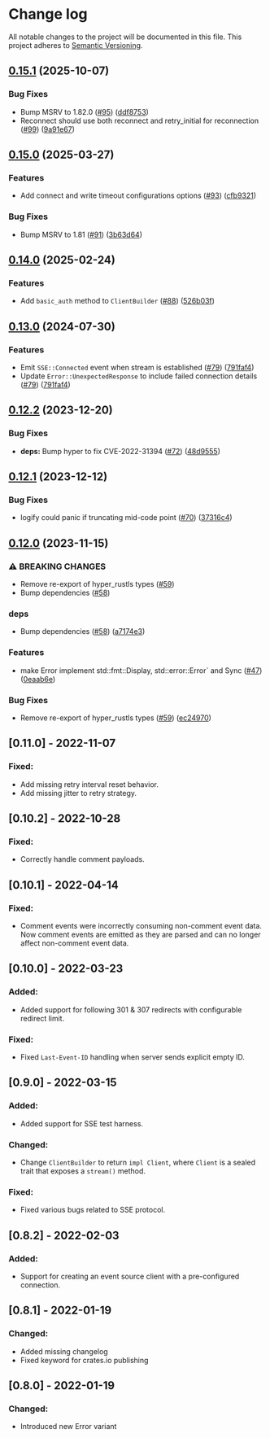 # Change log

All notable changes to the project will be documented in this file. This project adheres to [Semantic Versioning](http://semver.org).

## [0.15.1](https://github.com/launchdarkly/rust-eventsource-client/compare/0.15.0...0.15.1) (2025-10-07)


### Bug Fixes

* Bump MSRV to 1.82.0 ([#95](https://github.com/launchdarkly/rust-eventsource-client/issues/95)) ([ddf8753](https://github.com/launchdarkly/rust-eventsource-client/commit/ddf8753b8bebcb2e8c4f55b8ba081adbb214825c))
* Reconnect should use both reconnect and retry_initial for reconnection ([#99](https://github.com/launchdarkly/rust-eventsource-client/issues/99)) ([9a91e67](https://github.com/launchdarkly/rust-eventsource-client/commit/9a91e67c62baaac0660b114df6429b79f9308b0c))

## [0.15.0](https://github.com/launchdarkly/rust-eventsource-client/compare/0.14.0...0.15.0) (2025-03-27)


### Features

* Add connect and write timeout configurations options ([#93](https://github.com/launchdarkly/rust-eventsource-client/issues/93)) ([cfb9321](https://github.com/launchdarkly/rust-eventsource-client/commit/cfb9321633f71f95116a61fe4d7a14c0aca4f982))


### Bug Fixes

* Bump MSRV to 1.81 ([#91](https://github.com/launchdarkly/rust-eventsource-client/issues/91)) ([3b63d64](https://github.com/launchdarkly/rust-eventsource-client/commit/3b63d644b1d9475ed7ec69bb3f386badb77abc63))

## [0.14.0](https://github.com/launchdarkly/rust-eventsource-client/compare/0.13.0...0.14.0) (2025-02-24)


### Features

* Add `basic_auth` method to `ClientBuilder` ([#88](https://github.com/launchdarkly/rust-eventsource-client/issues/88)) ([526b03f](https://github.com/launchdarkly/rust-eventsource-client/commit/526b03ffeb5b0ce7f42c531b1b579e2f9a4e9662))

## [0.13.0](https://github.com/launchdarkly/rust-eventsource-client/compare/0.12.2...0.13.0) (2024-07-30)


### Features

* Emit `SSE::Connected` event when stream is established ([#79](https://github.com/launchdarkly/rust-eventsource-client/issues/79)) ([791faf4](https://github.com/launchdarkly/rust-eventsource-client/commit/791faf4f2cda2165cf9df50a181344979d43429c))
* Update `Error::UnexpectedResponse` to include failed connection details ([#79](https://github.com/launchdarkly/rust-eventsource-client/issues/79)) ([791faf4](https://github.com/launchdarkly/rust-eventsource-client/commit/791faf4f2cda2165cf9df50a181344979d43429c))

## [0.12.2](https://github.com/launchdarkly/rust-eventsource-client/compare/0.12.1...0.12.2) (2023-12-20)


### Bug Fixes

* **deps:** Bump hyper to fix CVE-2022-31394 ([#72](https://github.com/launchdarkly/rust-eventsource-client/issues/72)) ([48d9555](https://github.com/launchdarkly/rust-eventsource-client/commit/48d955541dc29695a81b2535dafd7dec2fdb59d8))

## [0.12.1](https://github.com/launchdarkly/rust-eventsource-client/compare/0.12.0...0.12.1) (2023-12-12)


### Bug Fixes

* logify could panic if truncating mid-code point ([#70](https://github.com/launchdarkly/rust-eventsource-client/issues/70)) ([37316c4](https://github.com/launchdarkly/rust-eventsource-client/commit/37316c4f0e8c015db118dc1d082281838e88e522))

## [0.12.0](https://github.com/launchdarkly/rust-eventsource-client/compare/0.11.0...0.12.0) (2023-11-15)


### ⚠ BREAKING CHANGES

* Remove re-export of hyper_rustls types ([#59](https://github.com/launchdarkly/rust-eventsource-client/issues/59))
* Bump dependencies ([#58](https://github.com/launchdarkly/rust-eventsource-client/issues/58))

### deps

* Bump dependencies ([#58](https://github.com/launchdarkly/rust-eventsource-client/issues/58)) ([a7174e3](https://github.com/launchdarkly/rust-eventsource-client/commit/a7174e328f168af0a96f8c9671453a29c028d0f0))


### Features

* make Error implement std::fmt::Display, std::error::Error` and Sync  ([#47](https://github.com/launchdarkly/rust-eventsource-client/issues/47)) ([0eaab6e](https://github.com/launchdarkly/rust-eventsource-client/commit/0eaab6eefb8d69aac01ded4ab53c527c84084ba6))


### Bug Fixes

* Remove re-export of hyper_rustls types ([#59](https://github.com/launchdarkly/rust-eventsource-client/issues/59)) ([ec24970](https://github.com/launchdarkly/rust-eventsource-client/commit/ec24970d4a9ed875a44fb9c84c67b587d46ca23d))

## [0.11.0] - 2022-11-07
### Fixed:
- Add missing retry interval reset behavior.
- Add missing jitter to retry strategy.

## [0.10.2] - 2022-10-28
### Fixed:
- Correctly handle comment payloads.

## [0.10.1] - 2022-04-14
### Fixed:
- Comment events were incorrectly consuming non-comment event data. Now comment events are emitted as they are parsed and can no longer affect non-comment event data.

## [0.10.0] - 2022-03-23
### Added:
- Added support for following 301 & 307 redirects with configurable redirect limit.

### Fixed:
- Fixed `Last-Event-ID` handling when server sends explicit empty ID.

## [0.9.0] - 2022-03-15
### Added:
- Added support for SSE test harness.

### Changed:
- Change `ClientBuilder` to return `impl Client`, where `Client` is a sealed trait that exposes a `stream()` method. 

### Fixed:
- Fixed various bugs related to SSE protocol.

## [0.8.2] - 2022-02-03
### Added:
- Support for creating an event source client with a pre-configured connection.

## [0.8.1] - 2022-01-19
### Changed:
- Added missing changelog
- Fixed keyword for crates.io publishing

## [0.8.0] - 2022-01-19
### Changed:
- Introduced new Error variant
